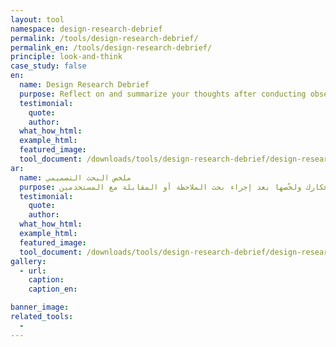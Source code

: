 ```yaml
---
layout: tool
namespace: design-research-debrief
permalink: /tools/design-research-debrief/
permalink_en: /tools/design-research-debrief/
principle: look-and-think
case_study: false
en:
  name: Design Research Debrief
  purpose: Reflect on and summarize your thoughts after conducting observational research or an interview.
  testimonial:
    quote:
    author:
  what_how_html:
  example_html:
  featured_image:
  tool_document: /downloads/tools/design-research-debrief/design-research-debrief-en.pdf
ar:
  name: ملخص البحث التصميمي
  purpose: تفكّر في أفكارك ولخّصها بعد إجراء بحث الملاحظة أو المقابلة مع المستخدمين.
  testimonial:
    quote:
    author:
  what_how_html:
  example_html:
  featured_image:
  tool_document: /downloads/tools/design-research-debrief/design-research-debrief-ar.pdf
gallery:
  - url:
    caption:
    caption_en:

banner_image:
related_tools:
  -
---
```

